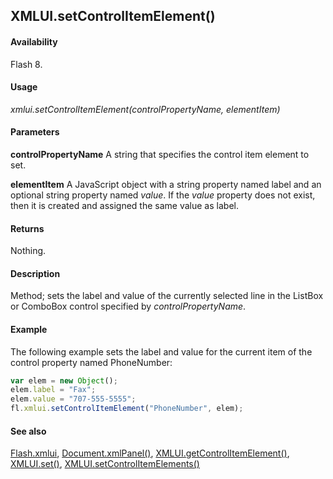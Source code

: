 ## XMLUI.setControlItemElement()

#### Availability

Flash 8.

#### Usage

*xmlui.setControlItemElement(controlPropertyName, elementItem)*

#### Parameters

**controlPropertyName** A string that specifies the control item element to set.

**elementItem** A JavaScript object with a string property named label and an optional string property named *value*. If the *value* property does not exist, then it is created and assigned the same value as label.

#### Returns

Nothing.

#### Description

Method; sets the label and value of the currently selected line in the ListBox or ComboBox control specified by
*controlPropertyName*.

#### Example

The following example sets the label and value for the current item of the control property named PhoneNumber:

```javascript
var elem = new Object();
elem.label = "Fax";
elem.value = "707-555-5555";
fl.xmlui.setControlItemElement("PhoneNumber", elem);
```

#### See also

[Flash.xmlui](../Flash_object/Flash81.md), [Document.xmlPanel()](../Document_object/Document6198.md), [XMLUI.getControlItemElement()](../XMLUI_object/XMLUI3.md), [XMLUI.set()](../XMLUI_object/XMLUI6.md), [XMLUI.setControlItemElements()](../XMLUI_object/XMLUI8.md)
